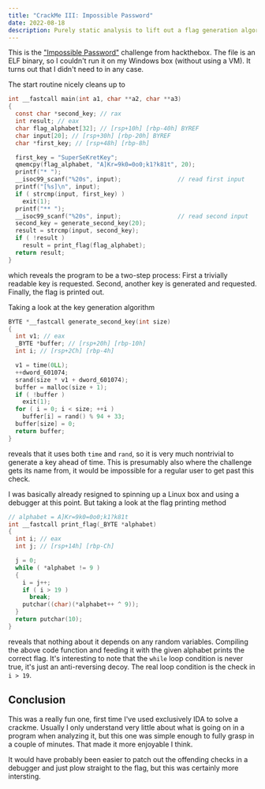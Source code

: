 ```yaml
---
title: "CrackMe III: Impossible Password"
date: 2022-08-18
description: Purely static analysis to lift out a flag generation algorithm. Fun!
---
```


This is the ["Impossible Password"](https://app.hackthebox.com/challenges/26) challenge from hackthebox. The file is an ELF binary, so I couldn't run it on my Windows box (without using a VM). It turns out that I didn't need to in any case.

The start routine nicely cleans up to

```C
int __fastcall main(int a1, char **a2, char **a3)
{
  const char *second_key; // rax
  int result; // eax
  char flag_alphabet[32]; // [rsp+10h] [rbp-40h] BYREF
  char input[20]; // [rsp+30h] [rbp-20h] BYREF
  char *first_key; // [rsp+48h] [rbp-8h]

  first_key = "SuperSeKretKey";
  qmemcpy(flag_alphabet, "A]Kr=9k0=0o0;k1?k81t", 20);
  printf("* ");
  __isoc99_scanf("%20s", input);                // read first input
  printf("[%s]\n", input);
  if ( strcmp(input, first_key) )
    exit(1);
  printf("** ");
  __isoc99_scanf("%20s", input);                // read second input
  second_key = generate_second_key(20);
  result = strcmp(input, second_key);
  if ( !result )
    result = print_flag(flag_alphabet);
  return result;
}
```

which reveals the program to be a two-step process: First a trivially readable key is requested. Second, another key is generated and requested. Finally, the flag is printed out.

Taking a look at the key generation algorithm

```C
BYTE *__fastcall generate_second_key(int size)
{
  int v1; // eax
  _BYTE *buffer; // [rsp+20h] [rbp-10h]
  int i; // [rsp+2Ch] [rbp-4h]

  v1 = time(0LL);
  ++dword_601074;
  srand(size * v1 + dword_601074);
  buffer = malloc(size + 1);
  if ( !buffer )
    exit(1);
  for ( i = 0; i < size; ++i )
    buffer[i] = rand() % 94 + 33;
  buffer[size] = 0;
  return buffer;
}
```

reveals that it uses both `time` and `rand`, so it is very much nontrivial to generate a key ahead of time. This is presumably also where the challenge gets its name from, it would be impossible for a regular user to get past this check.

I was basically already resigned to spinning up a Linux box and using a debugger at this point. But taking a look at the flag printing method

```C
// alphabet = A]Kr=9k0=0o0;k1?k81t
int __fastcall print_flag(_BYTE *alphabet)
{
  int i; // eax
  int j; // [rsp+14h] [rbp-Ch]

  j = 0;
  while ( *alphabet != 9 )
  {
    i = j++;
    if ( i > 19 )
      break;
    putchar((char)(*alphabet++ ^ 9));
  }
  return putchar(10);
}
```

reveals that nothing about it depends on any random variables. Compiling the above code function and feeding it with the given alphabet prints the correct flag. It's interesting to note that the `while` loop condition is never true, it's just an anti-reversing decoy. The real loop condition is the check in `i > 19`.

## Conclusion

This was a really fun one, first time I've used exclusively IDA to solve a crackme. Usually I only understand very little about what is going on in a program when analyzing it, but this one was simple enough to fully grasp in a couple of minutes. That made it more enjoyable I think.

It would have probably been easier to patch out the offending checks in a debugger and just plow straight to the flag, but this was certainly more intersting.

